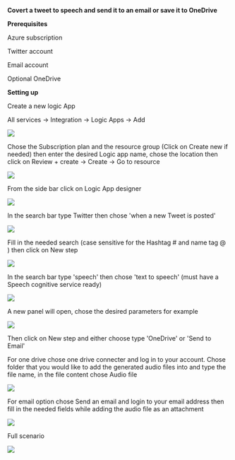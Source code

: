 **Covert a tweet to speech and send it to an email or save it to
OneDrive**

**Prerequisites**

Azure subscription

Twitter account

Email account

Optional OneDrive

**Setting up**

Create a new logic App

All services -\> Integration -\> Logic Apps -\> Add

![](.//media/image1.png)

Chose the Subscription plan and the resource group (Click on Create new
if needed) then enter the desired Logic app name, chose the location
then click on Review + create -\> Create -\> Go to resource

![](.//media/image2.png)

From the side bar click on Logic App designer

![](.//media/image3.png)

In the search bar type Twitter then chose 'when a new Tweet is posted'

![](.//media/image4.png)

Fill in the needed search (case sensitive for the Hashtag \# and name
tag @ ) then click on New step

![](.//media/image5.png)

In the search bar type 'speech' then chose 'text to speech' (must have a
Speech cognitive service ready)

![](.//media/image6.png)

A new panel will open, chose the desired parameters for example

![](.//media/image7.png)

Then click on New step and either choose type 'OneDrive' or 'Send to
Email'

For one drive chose one drive connecter and log in to your account.
Chose folder that you would like to add the generated audio files into
and type the file name, in the file content chose Audio file

![](.//media/image8.png)

For email option chose Send an email and login to your email address
then fill in the needed fields while adding the audio file as an
attachment

![](.//media/image9.png)

Full scenario

![](.//media/image10.png)
